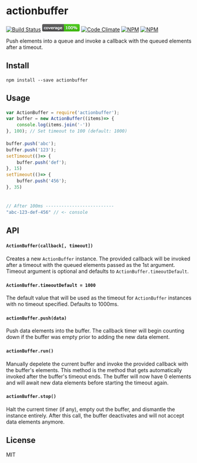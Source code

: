 # actionbuffer
[![Build Status](https://travis-ci.org/danielkalen/actionbuffer.svg?branch=master)](https://travis-ci.org/danielkalen/actionbuffer)
[![Coverage](.config/badges/coverage.png?raw=true)](https://github.com/danielkalen/actionbuffer)
[![Code Climate](https://codeclimate.com/github/danielkalen/actionbuffer/badges/gpa.svg)](https://codeclimate.com/github/danielkalen/actionbuffer)
[![NPM](https://img.shields.io/npm/v/actionbuffer.svg)](https://npmjs.com/package/actionbuffer)
[![NPM](https://img.shields.io/npm/dm/actionbuffer.svg)](https://npmjs.com/package/actionbuffer)

Push elements into a queue and invoke a callback with the queued elements after a timeout.

## Install
```
npm install --save actionbuffer
```

## Usage
```javascript
var ActionBuffer = require('actionbuffer');
var buffer = new ActionBuffer((items)=> {
    console.log(items.join('-'))
}, 100); // Set timeout to 100 (default: 1000)

buffer.push('abc');
buffer.push('123');
setTimeout(()=> {
    buffer.push('def');
}, 15)
setTimeout(()=> {
    buffer.push('456');
}, 35)


// After 100ms --------------------------
"abc-123-def-456" // <- console
```


## API
#### `ActionBuffer(callback[, timeout])`
Creates a new `ActionBuffer` instance. The provided callback will be invoked after a timeout with the queued elements passed as the 1st argument. Timeout argument is optional and defaults to `ActionBuffer.timeoutDefault`.

#### `ActionBuffer.timeoutDefault = 1000`
The default value that will be used as the timeout for `ActionBuffer` instances with no timeout specified. Defaults to 1000ms.

#### `actionBuffer.push(data)`
Push data elements into the buffer. The callback timer will begin counting down if the buffer was empty prior to adding the new data element.

#### `actionBuffer.run()`
Manually depelete the current buffer and invoke the provided callback with the buffer's elements. This method is the method that gets automatically invoked after the buffer's timeout ends. The buffer will now have 0 elements and will await new data elements before starting the timeout again.

#### `actionBuffer.stop()`
Halt the current timer (if any), empty out the buffer, and dismantle the instance entirely. After this call, the buffer deactivates and will not accept data elements anymore.




License
-------
MIT
